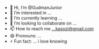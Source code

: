 - 👋 Hi, I’m @GudmanJunior
- 👀 I’m interested in ...
- 🌱 I’m currently learning ...
- 💞️ I’m looking to collaborate on ...
- 📫 How to reach me ...kasozi@gmail.com
- 😄 Pronouns: ...
- ⚡ Fun fact: ... i love knowing

<!---
GudmanJunior/GudmanJunior is a ✨ special ✨ repository because its `README.md` (this file) appears on your GitHub profile.
You can click the Preview link to take a look at your changes.
--->

